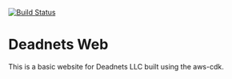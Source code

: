[![Build Status](https://travis-ci.com/mattsuid/deadnets.svg?branch=main)](https://travis-ci.com/mattsuid/deadnets)
# Deadnets Web

This is a basic website for Deadnets LLC built using the aws-cdk.
